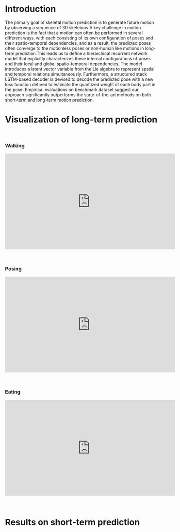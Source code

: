 # Introduction


The primary goal of skeletal motion prediction is to generate future motion by observing a sequence of 3D skeletons.A key challenge in motion prediction is the fact that a motion can often be performed in several different ways, with each consisting of its own configuration of poses and their spatio-temporal dependencies, and as a result, the predicted poses often converge to the motionless poses or non-human like motions in long-term prediction.This leads us to define a hierarchical recurrent network model that explicitly characterizes these internal configurations of poses and their local and global spatio-temporal dependencies. The model introduces a latent vector variable from the Lie algebra to represent spatial and temporal relations simultaneously. Furthermore, a structured stack LSTM-based decoder is devised to decode the predicted pose with a new loss function defined to estimate the quantized weight of each body part in the pose. Empirical evaluations on benchmark dataset suggest our approach significantly outperforms the state-of-the-art methods on both short-term and long-term motion prediction.


# Visualization of long-term prediction

&nbsp;&nbsp;

### Walking


<center><iframe width="560" height="315" src="https://www.youtube.com/embed/OY4bcDJfJeY" frameborder="0" allow="accelerometer; autoplay; encrypted-media; gyroscope; picture-in-picture" allowfullscreen></iframe></center>

&nbsp;

### Posing


<center><iframe width="560" height="315" src="https://www.youtube.com/embed/UptXczFf6Ro" frameborder="0" allow="accelerometer; autoplay; encrypted-media; gyroscope; picture-in-picture" allowfullscreen></iframe></center>

&nbsp;

### Eating


<center><iframe width="560" height="315" src="https://www.youtube.com/embed/RDFGcYIzYuw" frameborder="0" allow="accelerometer; autoplay; encrypted-media; gyroscope; picture-in-picture" allowfullscreen></iframe></center>

&nbsp;

# Results on short-term prediction
